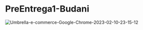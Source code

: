# PreEntrega1-Budani

![Umbrella-e-commerce-Google-Chrome-2023-02-10-23-15-12](https://user-images.githubusercontent.com/21029510/218235698-b0f86899-b126-47bf-9e23-2ce54531f045.gif)
